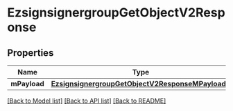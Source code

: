 # EzsignsignergroupGetObjectV2Response

## Properties
Name | Type | Description | Notes
------------ | ------------- | ------------- | -------------
**mPayload** | [**EzsignsignergroupGetObjectV2ResponseMPayload***](EzsignsignergroupGetObjectV2ResponseMPayload.md) |  | 

[[Back to Model list]](../README.md#documentation-for-models) [[Back to API list]](../README.md#documentation-for-api-endpoints) [[Back to README]](../README.md)



